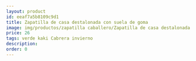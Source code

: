 ```yaml
---
layout: product
id: eeaf7a5b8109c9d1
title: Zapatilla de casa destalonada con suela de goma
image: img/productos/zapatilla caballero/Zapatilla de casa destalonada con suela de goma=26=verde kaki Cabrera invierno.webp
price: 26
tags: verde kaki Cabrera invierno
description: 
order: 0
---
```


